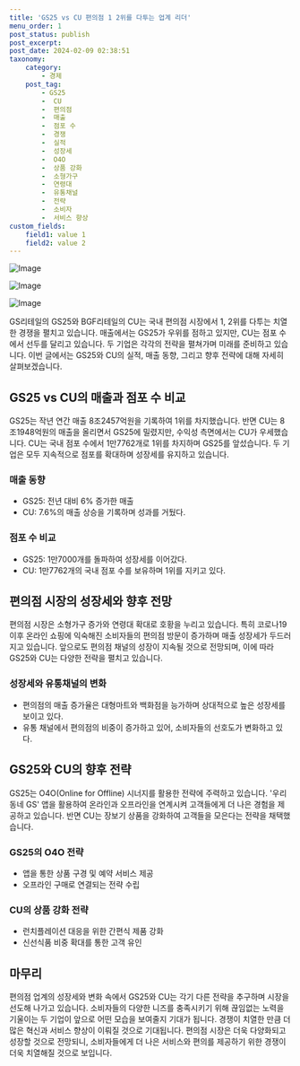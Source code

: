 ```yaml
---
title: 'GS25 vs CU 편의점 1 2위를 다투는 업계 리더'
menu_order: 1
post_status: publish
post_excerpt: 
post_date: 2024-02-09 02:38:51
taxonomy:
    category:
        - 경제
    post_tag:
        - GS25
        -  CU
        -  편의점
        -  매출
        -  점포 수
        -  경쟁
        -  실적
        -  성장세
        -  O4O
        -  상품 강화
        -  소형가구
        -  연령대
        -  유통채널
        -  전략
        -  소비자
        -  서비스 향상
custom_fields:
    field1: value 1
    field2: value 2
---
```


![Image](https://imgnews.pstatic.net/image/648/2024/02/08/0000023228_001_20240208165601695.jpg?type=w647)

![Image](https://imgnews.pstatic.net/image/648/2024/02/08/0000023228_002_20240208165601770.jpg?type=w647)

![Image](https://imgnews.pstatic.net/image/648/2024/02/08/0000023228_003_20240208165601820.jpg?type=w647)

GS리테일의 GS25와 BGF리테일의 CU는 국내 편의점 시장에서 1, 2위를 다투는 치열한 경쟁을 펼치고 있습니다. 매출에서는 GS25가 우위를 점하고 있지만, CU는 점포 수에서 선두를 달리고 있습니다. 두 기업은 각각의 전략을 펼쳐가며 미래를 준비하고 있습니다. 이번 글에서는 GS25와 CU의 실적, 매출 동향, 그리고 향후 전략에 대해 자세히 살펴보겠습니다.
## GS25 vs CU의 매출과 점포 수 비교
GS25는 작년 연간 매출 8조2457억원을 기록하여 1위를 차지했습니다. 반면 CU는 8조1948억원의 매출을 올리면서 GS25에 밀렸지만, 수익성 측면에서는 CU가 우세했습니다. CU는 국내 점포 수에서 1만7762개로 1위를 차지하며 GS25를 앞섰습니다. 두 기업은 모두 지속적으로 점포를 확대하며 성장세를 유지하고 있습니다.
### 매출 동향
- GS25: 전년 대비 6% 증가한 매출
- CU: 7.6%의 매출 상승을 기록하며 성과를 거뒀다.
### 점포 수 비교
- GS25: 1만7000개를 돌파하여 성장세를 이어갔다.
- CU: 1만7762개의 국내 점포 수를 보유하며 1위를 지키고 있다.
## 편의점 시장의 성장세와 향후 전망
편의점 시장은 소형가구 증가와 연령대 확대로 호황을 누리고 있습니다. 특히 코로나19 이후 온라인 쇼핑에 익숙해진 소비자들의 편의점 방문이 증가하며 매출 성장세가 두드러지고 있습니다. 앞으로도 편의점 채널의 성장이 지속될 것으로 전망되며, 이에 따라 GS25와 CU는 다양한 전략을 펼치고 있습니다.
### 성장세와 유통채널의 변화
- 편의점의 매출 증가율은 대형마트와 백화점을 능가하며 상대적으로 높은 성장세를 보이고 있다.
- 유통 채널에서 편의점의 비중이 증가하고 있어, 소비자들의 선호도가 변화하고 있다.
## GS25와 CU의 향후 전략
GS25는 O4O(Online for Offline) 시너지를 활용한 전략에 주력하고 있습니다. '우리 동네 GS' 앱을 활용하여 온라인과 오프라인을 연계시켜 고객들에게 더 나은 경험을 제공하고 있습니다. 반면 CU는 장보기 상품을 강화하여 고객들을 모은다는 전략을 채택했습니다.
### GS25의 O4O 전략
- 앱을 통한 상품 구경 및 예약 서비스 제공
- 오프라인 구매로 연결되는 전략 수립
### CU의 상품 강화 전략
- 런치플레이션 대응을 위한 간편식 제품 강화
- 신선식품 비중 확대를 통한 고객 유인
## 마무리
편의점 업계의 성장세와 변화 속에서 GS25와 CU는 각기 다른 전략을 추구하며 시장을 선도해 나가고 있습니다. 소비자들의 다양한 니즈를 충족시키기 위해 끊임없는 노력을 기울이는 두 기업이 앞으로 어떤 모습을 보여줄지 기대가 됩니다. 경쟁이 치열한 만큼 더 많은 혁신과 서비스 향상이 이뤄질 것으로 기대됩니다. 편의점 시장은 더욱 다양화되고 성장할 것으로 전망되니, 소비자들에게 더 나은 서비스와 편의를 제공하기 위한 경쟁이 더욱 치열해질 것으로 보입니다.
